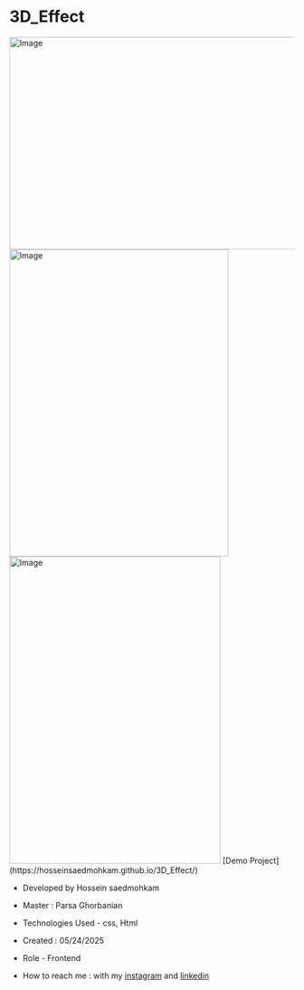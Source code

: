 # 3D_Effect
<img width="800" height="375" alt="Image" src="https://github.com/user-attachments/assets/16416dd9-ff82-436c-b3d1-3523d051b2b1" />
<img width="387" height="542" alt="Image" src="https://github.com/user-attachments/assets/4c2b0073-db66-4241-bfdd-da1a9e72aae8" /> <img width="373" height="542" alt="Image" src="https://github.com/user-attachments/assets/d95a83e9-7fb9-40c7-8a78-42b98671fb3c" />
[Demo Project](https://hosseinsaedmohkam.github.io/3D_Effect/)

- Developed by Hossein saedmohkam

- Master : Parsa Ghorbanian 

- Technologies Used - css, Html 

- Created : 05/24/2025

- Role - Frontend

- How to reach me : with my [instagram](https://www.instagram.com/Hossein_saedmohkam.dev) and [linkedin](https://www.linkedin.com/in/Hossein-saedmohkam)
